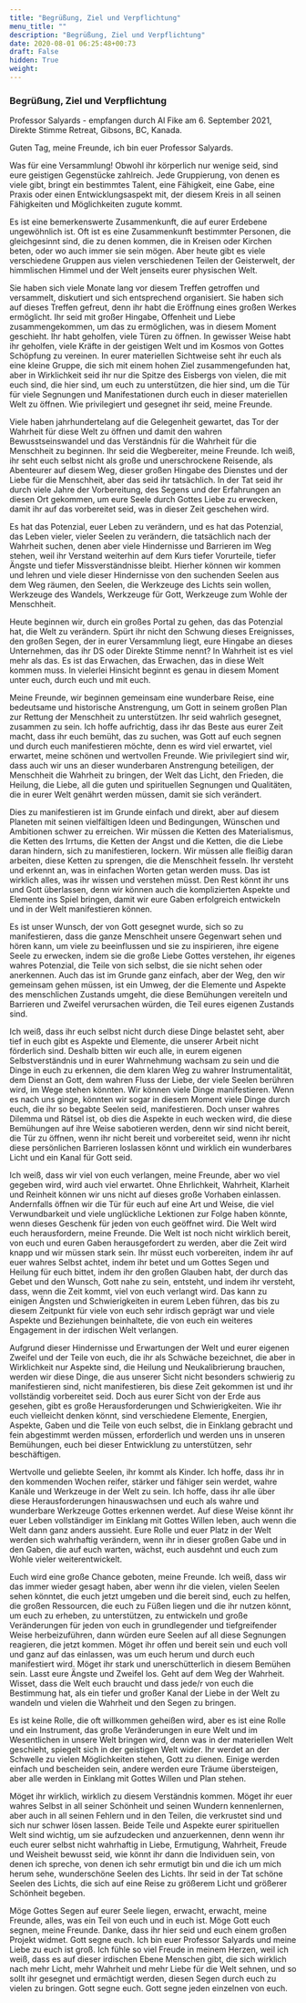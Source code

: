 ```yaml
---
title: "Begrüßung, Ziel und Verpflichtung"
menu_title: ""
description: "Begrüßung, Ziel und Verpflichtung"
date: 2020-08-01 06:25:48+00:73
draft: False
hidden: True
weight:
---
```

### Begrüßung, Ziel und Verpflichtung

Professor Salyards - empfangen durch Al Fike am 6. September 2021, Direkte Stimme Retreat, Gibsons, BC, Kanada.

Guten Tag, meine Freunde, ich bin euer Professor Salyards.

Was für eine Versammlung! Obwohl ihr körperlich nur wenige seid, sind eure geistigen Gegenstücke zahlreich. Jede Gruppierung, von denen es viele gibt, bringt ein bestimmtes Talent, eine Fähigkeit, eine Gabe, eine Praxis oder einen Entwicklungsaspekt mit, der diesem Kreis in all seinen Fähigkeiten und Möglichkeiten zugute kommt.

Es ist eine bemerkenswerte Zusammenkunft, die auf eurer Erdebene ungewöhnlich ist. Oft ist es eine Zusammenkunft bestimmter Personen, die gleichgesinnt sind, die zu denen kommen, die in Kreisen oder Kirchen beten, oder wo auch immer sie sein mögen. Aber heute gibt es viele verschiedene Gruppen aus vielen verschiedenen Teilen der Geisterwelt, der himmlischen Himmel und der Welt jenseits eurer physischen Welt.

Sie haben sich viele Monate lang vor diesem Treffen getroffen und versammelt, diskutiert und sich entsprechend organisiert. Sie haben sich auf dieses Treffen gefreut, denn ihr habt die Eröffnung eines großen Werkes ermöglicht. Ihr seid mit großer Hingabe, Offenheit und Liebe zusammengekommen, um das zu ermöglichen, was in diesem Moment geschieht. Ihr habt geholfen, viele Türen zu öffnen. In gewisser Weise habt ihr geholfen, viele Kräfte in der geistigen Welt und im Kosmos von Gottes Schöpfung zu vereinen. In eurer materiellen Sichtweise seht ihr euch als eine kleine Gruppe, die sich mit einem hohen Ziel zusammengefunden hat, aber in Wirklichkeit seid ihr nur die Spitze des Eisbergs von vielen, die mit euch sind, die hier sind, um euch zu unterstützen, die hier sind, um die Tür für viele Segnungen und Manifestationen durch euch in dieser materiellen Welt zu öffnen. Wie privilegiert und gesegnet ihr seid, meine Freunde.

Viele haben jahrhundertelang auf die Gelegenheit gewartet, das Tor der Wahrheit für diese Welt zu öffnen und damit den wahren Bewusstseinswandel und das Verständnis für die Wahrheit für die Menschheit zu beginnen. Ihr seid die Wegbereiter, meine Freunde. Ich weiß, ihr seht euch selbst nicht als große und unerschrockene Reisende, als Abenteurer auf diesem Weg, dieser großen Hingabe des Dienstes und der Liebe für die Menschheit, aber das seid ihr tatsächlich. In der Tat seid ihr durch viele Jahre der Vorbereitung, des Segens und der Erfahrungen an diesen Ort gekommen, um eure Seele durch Gottes Liebe zu erwecken, damit ihr auf das vorbereitet seid, was in dieser Zeit geschehen wird.

Es hat das Potenzial, euer Leben zu verändern, und es hat das Potenzial, das Leben vieler, vieler Seelen zu verändern, die tatsächlich nach der Wahrheit suchen, denen aber viele Hindernisse und Barrieren im Weg stehen, weil ihr Verstand weiterhin auf dem Kurs tiefer Vorurteile, tiefer Ängste und tiefer Missverständnisse bleibt. Hierher können wir kommen und lehren und viele dieser Hindernisse von den suchenden Seelen aus dem Weg räumen, den Seelen, die Werkzeuge des Lichts sein wollen, Werkzeuge des Wandels, Werkzeuge für Gott, Werkzeuge zum Wohle der Menschheit.

Heute beginnen wir, durch ein großes Portal zu gehen, das das Potenzial hat, die Welt zu verändern. Spürt ihr nicht den Schwung dieses Ereignisses, den großen Segen, der in eurer Versammlung liegt, eure Hingabe an dieses Unternehmen, das ihr DS oder Direkte Stimme nennt? In Wahrheit ist es viel mehr als das. Es ist das Erwachen, das Erwachen, das in diese Welt kommen muss. In vielerlei Hinsicht beginnt es genau in diesem Moment unter euch, durch euch und mit euch.

Meine Freunde, wir beginnen gemeinsam eine wunderbare Reise, eine bedeutsame und historische Anstrengung, um Gott in seinem großen Plan zur Rettung der Menschheit zu unterstützen. Ihr seid wahrlich gesegnet, zusammen zu sein. Ich hoffe aufrichtig, dass ihr das Beste aus eurer Zeit macht, dass ihr euch bemüht, das zu suchen, was Gott auf euch segnen und durch euch manifestieren möchte, denn es wird viel erwartet, viel erwartet, meine schönen und wertvollen Freunde. Wie privilegiert sind wir, dass auch wir uns an dieser wunderbaren Anstrengung beteiligen, der Menschheit die Wahrheit zu bringen, der Welt das Licht, den Frieden, die Heilung, die Liebe, all die guten und spirituellen Segnungen und Qualitäten, die in eurer Welt genährt werden müssen, damit sie sich verändert.

Dies zu manifestieren ist im Grunde einfach und direkt, aber auf diesem Planeten mit seinen vielfältigen Ideen und Bedingungen, Wünschen und Ambitionen schwer zu erreichen. Wir müssen die Ketten des Materialismus, die Ketten des Irrtums, die Ketten der Angst und die Ketten, die die Liebe daran hindern, sich zu manifestieren, lockern. Wir müssen alle fleißig daran arbeiten, diese Ketten zu sprengen, die die Menschheit fesseln. Ihr versteht und erkennt an, was in einfachen Worten getan werden muss. Das ist wirklich alles, was ihr wissen und verstehen müsst. Den Rest könnt ihr uns und Gott überlassen, denn wir können auch die komplizierten Aspekte und Elemente ins Spiel bringen, damit wir eure Gaben erfolgreich entwickeln und in der Welt manifestieren können.

Es ist unser Wunsch, der von Gott gesegnet wurde, sich so zu manifestieren, dass die ganze Menschheit unsere Gegenwart sehen und hören kann, um viele zu beeinflussen und sie zu inspirieren, ihre eigene Seele zu erwecken, indem sie die große Liebe Gottes verstehen, ihr eigenes wahres Potenzial, die Teile von sich selbst, die sie nicht sehen oder anerkennen. Auch das ist im Grunde ganz einfach, aber der Weg, den wir gemeinsam gehen müssen, ist ein Umweg, der die Elemente und Aspekte des menschlichen Zustands umgeht, die diese Bemühungen vereiteln und Barrieren und Zweifel verursachen würden, die Teil eures eigenen Zustands sind.

Ich weiß, dass ihr euch selbst nicht durch diese Dinge belastet seht, aber tief in euch gibt es Aspekte und Elemente, die unserer Arbeit nicht förderlich sind. Deshalb bitten wir euch alle, in eurem eigenen Selbstverständnis und in eurer Wahrnehmung wachsam zu sein und die Dinge in euch zu erkennen, die dem klaren Weg zu wahrer Instrumentalität, dem Dienst an Gott, dem wahren Fluss der Liebe, der viele Seelen berühren wird, im Wege stehen könnten. Wir können viele Dinge manifestieren. Wenn es nach uns ginge, könnten wir sogar in diesem Moment viele Dinge durch euch, die ihr so begabte Seelen seid, manifestieren. Doch unser wahres Dilemma und Rätsel ist, ob dies die Aspekte in euch wecken wird, die diese Bemühungen auf ihre Weise sabotieren werden, denn wir sind nicht bereit, die Tür zu öffnen, wenn ihr nicht bereit und vorbereitet seid, wenn ihr nicht diese persönlichen Barrieren loslassen könnt und wirklich ein wunderbares Licht und ein Kanal für Gott seid.

Ich weiß, dass wir viel von euch verlangen, meine Freunde, aber wo viel gegeben wird, wird auch viel erwartet. Ohne Ehrlichkeit, Wahrheit, Klarheit und Reinheit können wir uns nicht auf dieses große Vorhaben einlassen. Andernfalls öffnen wir die Tür für euch auf eine Art und Weise, die viel Verwundbarkeit und viele unglückliche Lektionen zur Folge haben könnte, wenn dieses Geschenk für jeden von euch geöffnet wird. Die Welt wird euch herausfordern, meine Freunde. Die Welt ist noch nicht wirklich bereit, von euch und euren Gaben herausgefordert zu werden, aber die Zeit wird knapp und wir müssen stark sein. Ihr müsst euch vorbereiten, indem ihr auf euer wahres Selbst achtet, indem ihr betet und um Gottes Segen und Heilung für euch bittet, indem ihr den großen Glauben habt, der durch das Gebet und den Wunsch, Gott nahe zu sein, entsteht, und indem ihr versteht, dass, wenn die Zeit kommt, viel von euch verlangt wird. Das kann zu einigen Ängsten und Schwierigkeiten in eurem Leben führen, das bis zu diesem Zeitpunkt für viele von euch sehr irdisch geprägt war und viele Aspekte und Beziehungen beinhaltete, die von euch ein weiteres Engagement in der irdischen Welt verlangen.

Aufgrund dieser Hindernisse und Erwartungen der Welt und eurer eigenen Zweifel und der Teile von euch, die ihr als Schwäche bezeichnet, die aber in Wirklichkeit nur Aspekte sind, die Heilung und Neukalibrierung brauchen, werden wir diese Dinge, die aus unserer Sicht nicht besonders schwierig zu manifestieren sind, nicht manifestieren, bis diese Zeit gekommen ist und ihr vollständig vorbereitet seid. Doch aus eurer Sicht von der Erde aus gesehen, gibt es große Herausforderungen und Schwierigkeiten. Wie ihr euch vielleicht denken könnt, sind verschiedene Elemente, Energien, Aspekte, Gaben und die Teile von euch selbst, die in Einklang gebracht und fein abgestimmt werden müssen, erforderlich und werden uns in unseren Bemühungen, euch bei dieser Entwicklung zu unterstützen, sehr beschäftigen.

Wertvolle und geliebte Seelen, ihr kommt als Kinder. Ich hoffe, dass ihr in den kommenden Wochen reifer, stärker und fähiger sein werdet, wahre Kanäle und Werkzeuge in der Welt zu sein. Ich hoffe, dass ihr alle über diese Herausforderungen hinauswachsen und euch als wahre und wunderbare Werkzeuge Gottes erkennen werdet. Auf diese Weise könnt ihr euer Leben vollständiger im Einklang mit Gottes Willen leben, auch wenn die Welt dann ganz anders aussieht. Eure Rolle und euer Platz in der Welt werden sich wahrhaftig verändern, wenn ihr in dieser großen Gabe und in den Gaben, die auf euch warten, wächst, euch ausdehnt und euch zum Wohle vieler weiterentwickelt.

Euch wird eine große Chance geboten, meine Freunde. Ich weiß, dass wir das immer wieder gesagt haben, aber wenn ihr die vielen, vielen Seelen sehen könntet, die euch jetzt umgeben und die bereit sind, euch zu helfen, die großen Ressourcen, die euch zu Füßen liegen und die ihr nutzen könnt, um euch zu erheben, zu unterstützen, zu entwickeln und große Veränderungen für jeden von euch in grundlegender und tiefgreifender Weise herbeizuführen, dann würden eure Seelen auf all diese Segnungen reagieren, die jetzt kommen. Möget ihr offen und bereit sein und euch voll und ganz auf das einlassen, was um euch herum und durch euch manifestiert wird. Möget ihr stark und unerschütterlich in diesem Bemühen sein. Lasst eure Ängste und Zweifel los. Geht auf dem Weg der Wahrheit. Wisset, dass die Welt euch braucht und dass jede/r von euch die Bestimmung hat, als ein tiefer und großer Kanal der Liebe in der Welt zu wandeln und vielen die Wahrheit und den Segen zu bringen.

Es ist keine Rolle, die oft willkommen geheißen wird, aber es ist eine Rolle und ein Instrument, das große Veränderungen in eure Welt und im Wesentlichen in unsere Welt bringen wird, denn was in der materiellen Welt geschieht, spiegelt sich in der geistigen Welt wider. Ihr werdet an der Schwelle zu vielen Möglichkeiten stehen, Gott zu dienen. Einige werden einfach und bescheiden sein, andere werden eure Träume übersteigen, aber alle werden in Einklang mit Gottes Willen und Plan stehen.

Möget ihr wirklich, wirklich zu diesem Verständnis kommen. Möget ihr euer wahres Selbst in all seiner Schönheit und seinen Wundern kennenlernen, aber auch in all seinen Fehlern und in den Teilen, die verkrustet sind und sich nur schwer lösen lassen. Beide Teile und Aspekte eurer spirituellen Welt sind wichtig, um sie aufzudecken und anzuerkennen, denn wenn ihr euch eurer selbst nicht wahrhaftig in Liebe, Ermutigung, Wahrheit, Freude und Weisheit bewusst seid, wie könnt ihr dann die Individuen sein, von denen ich spreche, von denen ich sehr ermutigt bin und die ich um mich herum sehe, wunderschöne Seelen des Lichts. Ihr seid in der Tat schöne Seelen des Lichts, die sich auf eine Reise zu größerem Licht und größerer Schönheit begeben.

Möge Gottes Segen auf eurer Seele liegen, erwacht, erwacht, meine Freunde, alles, was ein Teil von euch und in euch ist. Möge Gott euch segnen, meine Freunde. Danke, dass ihr hier seid und euch einem großen Projekt widmet. Gott segne euch. Ich bin euer Professor Salyards und meine Liebe zu euch ist groß. Ich fühle so viel Freude in meinem Herzen, weil ich weiß, dass es auf dieser irdischen Ebene Menschen gibt, die sich wirklich nach mehr Licht, mehr Wahrheit und mehr Liebe für die Welt sehnen, und so sollt ihr gesegnet und ermächtigt werden, diesen Segen durch euch zu vielen zu bringen. Gott segne euch. Gott segne jeden einzelnen von euch.
